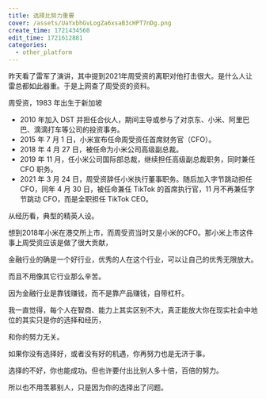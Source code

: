 ```yaml
---
title: 选择比努力重要
cover: /assets/UaYxbhGvLogZa6xsaB3cHPT7nDg.png
create_time: 1721434560
edit_time: 1721612881
categories:
  - other_platform
---
```



昨天看了雷军了演讲，其中提到2021年周受资的离职对他打击很大。是什么人让雷总都如此器重。于是上网查了周受资的资料。

周受资，1983 年出生于新加坡

- 2010 年加入 DST 并担任合伙人，期间主导或参与了对京东、小米、阿里巴巴、滴滴打车等公司的投资事务。
- 2015 年 7 月 1 日，小米宣布任命周受资任首席财务官（CFO）。
- 2018 年 4 月 27 日，被任命为小米公司高级副总裁。
- 2019 年 11 月，任小米公司国际部总裁，继续担任高级副总裁职务，同时兼任 CFO 职务。
- 2021 年 3 月 24 日，周受资辞任小米执行董事职务。随后加入字节跳动担任 CFO，同年 4 月 30 日，被任命兼任 TikTok 的首席执行官，11 月不再兼任字节跳动 CFO，而是全职担任 TikTok CEO。

从经历看，典型的精英人设。

想到2018年小米在港交所上市，而周受资当时又是小米的CFO。那小米上市这件事上周受资应该是做了很大贡献，

金融行业的确是一个好行业，优秀的人在这个行业，可以让自己的优秀无限放大。

而且不用像其它行业那么辛苦。

因为金融行业是靠钱赚钱，而不是靠产品赚钱，自带杠杆。

我一直觉得，每个人在智商、能力上其实区别不大，真正能放大你在现实社会中地位的其实只是你的选择和经历，

和你的努力无关。

如果你没有选择好，或者没有好的机遇，你再努力也是无济于事。

选择的不好，你也能成功。但也许要付出比别人多十倍，百倍的努力。

所以也不用羡慕别人，只是因为你的选择出了问题。

